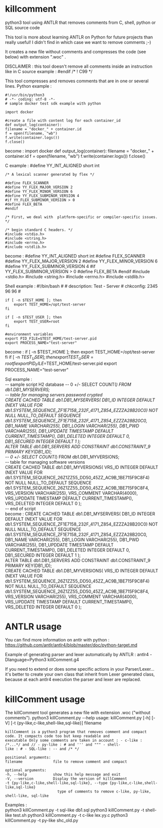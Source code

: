 # killcomment

python3 tool using ANTLR that removes comments from C, shell, python or SQL source code

This tool is more about learning ANTLR on Python for future projects than really useful!
I didn't find in which case we want to remove comments ;-)

It creates a new file without comments and compresses the code (see below) with extension ".woc" .

DISCLAIMER : this tool doesn't remove all comments inside an instruction like in C source example : #endif /* ! C99 */
            
This tool compresses and removes comments that are in one or several lines.
Python example : 

    #!/usr/bin/python3
    # -*- coding: utf-8 -*-
    # sample docker test sdk example with python 

    import docker

    #create a file with content log for each container_id
    def output_log(container):
    filename = "docker_" + container.id
    f = open(filename, "wb")
    f.write(container.logs())
    f.close()

become : 
    import docker
    def output_log(container):
    filename = "docker_" + container.id
    f = open(filename, "wb")
    f.write(container.logs())
    f.close()    

C example :
    #define  YY_INT_ALIGNED short int

    /* A lexical scanner generated by flex */

    #define FLEX_SCANNER
    #define YY_FLEX_MAJOR_VERSION 2
    #define YY_FLEX_MINOR_VERSION 6
    #define YY_FLEX_SUBMINOR_VERSION 4
    #if YY_FLEX_SUBMINOR_VERSION > 0
    #define FLEX_BETA
    #endif

    /* First, we deal with  platform-specific or compiler-specific issues. */

    /* begin standard C headers. */
    #include <stdio.h>
    #include <string.h>
    #include <errno.h>
    #include <stdlib.h>    
become :
    #define  YY_INT_ALIGNED short int
    #define FLEX_SCANNER
    #define YY_FLEX_MAJOR_VERSION 2
    #define YY_FLEX_MINOR_VERSION 6
    #define YY_FLEX_SUBMINOR_VERSION 4
    #if YY_FLEX_SUBMINOR_VERSION > 0
    #define FLEX_BETA
    #endif
    #include <stdio.h>
    #include <string.h>
    #include <errno.h>
    #include <stdlib.h>    

Shell example :
    #!/bin/bash
    #
    # description: Test - Server
    # chkconfig: 2345 96 96
    #

    if [ -n $TEST_HOME ]; then
        export TEST_HOME=/opt/test-server
    fi

    if [ -n $TEST_USER ]; then
        export TEST_USER=root
    fi

    #environment variables
    export PID_FILE=$TEST_HOME/test-server.pid
    export PROCESS_NAME="test-server"
become : 
    if [ -n $TEST_HOME ]; then
        export TEST_HOME=/opt/test-server
    fi
    if [ -n $TEST_USER ]; then
        export TEST_USER=root
    fi
    export PID_FILE=$TEST_HOME/test-server.pid
    export PROCESS_NAME="test-server"

Sql example :    
    -- sample script H2 database
    -- 0 +/- SELECT COUNT(*) FROM db1.DB1_MYSERVERS;  
    -- table for managing servers password crypted    
    CREATE CACHED TABLE db1.DB1_MYSERVERS(
        DB1_ID INTEGER DEFAULT (NEXT VALUE FOR db1.SYSTEM_SEQUENCE_ZF1E7158_232F_4171_Z854_EZZZA28B20C0) NOT NULL NULL_TO_DEFAULT SEQUENCE db1.SYSTEM_SEQUENCE_ZF1E7158_232F_4171_Z854_EZZZA28B20C0,
        DB1_NAME VARCHAR(255),
        DB1_LOGIN VARCHAR(255),
        DB1_PWD VARCHAR(255),
        DB1_UPDDATE TIMESTAMP DEFAULT CURRENT_TIMESTAMP(),
        DB1_DELETED INTEGER DEFAULT 0,
        DB1_SECURED INTEGER DEFAULT 1
    );               
    ALTER TABLE db1.DB1_SERVERS ADD CONSTRAINT db1.CONSTRAINT_9 PRIMARY KEY(DB1_ID);       
    -- 0 +/- SELECT COUNT(*) FROM db1.DB1_MYVERSIONS;          
    -- table for managing software versions  
    CREATE CACHED TABLE db1.DB1_MYVERSIONS(
        VRS_ID INTEGER DEFAULT (NEXT VALUE FOR db1.SYSTEM_SEQUENCE_26Z1ZZ55_DD50_45ZZ_AC9B_1BE715F9C8F4) NOT NULL NULL_TO_DEFAULT SEQUENCE db1.SYSTEM_SEQUENCE_26Z1ZZ55_DD50_45ZZ_AC9B_1BE715F9C8F4,
        VRS_VERSION VARCHAR(255),
        VRS_COMMENT VARCHAR(4000),
        VRS_UPDDATE TIMESTAMP DEFAULT CURRENT_TIMESTAMP(),
        VRS_DELETED INTEGER DEFAULT 0
    );  
    -- end of script       
become : 
    CREATE CACHED TABLE db1.DB1_MYSERVERS(
        DB1_ID INTEGER DEFAULT (NEXT VALUE FOR db1.SYSTEM_SEQUENCE_ZF1E7158_232F_4171_Z854_EZZZA28B20C0) NOT NULL NULL_TO_DEFAULT SEQUENCE db1.SYSTEM_SEQUENCE_ZF1E7158_232F_4171_Z854_EZZZA28B20C0,
        DB1_NAME VARCHAR(255),
        DB1_LOGIN VARCHAR(255),
        DB1_PWD VARCHAR(255),
        DB1_UPDDATE TIMESTAMP DEFAULT CURRENT_TIMESTAMP(),
        DB1_DELETED INTEGER DEFAULT 0,
        DB1_SECURED INTEGER DEFAULT 1
    );               
    ALTER TABLE db1.DB1_SERVERS ADD CONSTRAINT db1.CONSTRAINT_9 PRIMARY KEY(DB1_ID);       
    CREATE CACHED TABLE db1.DB1_MYVERSIONS(
        VRS_ID INTEGER DEFAULT (NEXT VALUE FOR db1.SYSTEM_SEQUENCE_26Z1ZZ55_DD50_45ZZ_AC9B_1BE715F9C8F4) NOT NULL NULL_TO_DEFAULT SEQUENCE db1.SYSTEM_SEQUENCE_26Z1ZZ55_DD50_45ZZ_AC9B_1BE715F9C8F4,
        VRS_VERSION VARCHAR(255),
        VRS_COMMENT VARCHAR(4000),
        VRS_UPDDATE TIMESTAMP DEFAULT CURRENT_TIMESTAMP(),
        VRS_DELETED INTEGER DEFAULT 0
    );      


# ANTLR usage 

You can find more information on antlr with python : https://github.com/antlr/antlr4/blob/master/doc/python-target.md 

Example of generating parser and lexer automatically by ANTLR : 
    antlr4 -Dlanguage=Python3 killComment.g4

If you need to extend or does some specific actions in your Parser/Lexer... it's better to create your own class that inherit from Lexer generated class, because at each antlr4 execution the parser and lexer are replaced.


# killComment usage 

The killComment tool generates a new file with extension .woc ("without comments").
python3 killComment.py --help
    usage: killComment.py [-h] [-V] [-t {py-like,c-like,shell-like,sql-like}] filename

    killComment is a python3 program that removes comment and compact code. It compacts code too but keep readable and
    executable Only some comments are taken in account : - c-like : /*...*/ and // - py-like : # and ''' and """ - shell-
    like : # - SQL-like : -- and /* */

    positional arguments:
    filename              file to remove comment and compact

    optional arguments:
    -h, --help            show this help message and exit
    -V, --version         Display the version of killComment
    -t {py-like,c-like,shell-like,sql-like}, --type {py-like,c-like,shell-like,sql-like}
                            type of comments to remove c-like, py-like, shell-like, sql-like


Examples :                             
    python3 killComment.py -t sql-like db1.sql
    python3 killComment.py -t shell-like test.sh
    python3 killComment.py -t c-like lex.yy.c
    python3 killComment.py -t py-like shc_old.py


